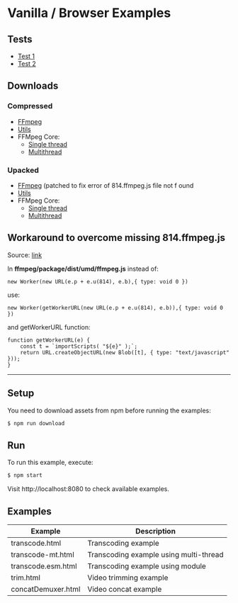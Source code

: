 # Vanilla / Browser Examples

## Tests
- [Test 1](https://jumpjack.github.io/ffmpeg.wasm-gh-pages/public/transcode.html)
- [Test 2](https://jumpjack.github.io/ffmpeg.wasm-gh-pages/public/index.html)

## Downloads

### Compressed

- [FFmpeg](https://registry.npmjs.org/@ffmpeg/ffmpeg/-/ffmpeg-0.12.7.tgz) 
- [Utils](https://registry.npmjs.org/@ffmpeg/util/-/util-0.12.0.tgz) 
- FFMpeg Core:
    - [Single thread](https://registry.npmjs.org/@ffmpeg/core/-/core-0.12.5.tgz)
    - [Multithread](https://registry.npmjs.org/@ffmpeg/core-mt/-/core-mt-0.12.5.tgz)

### Upacked

- [FFmpeg](https://github.com/jumpjack/ffmpeg.wasm-gh-pages/blob/main/ffmpeg/umd/ffmpeg-0-12-6-patched.js)  (patched to fix error of 814.ffmpeg.js file not f ound
- [Utils](https://unpkg.com/@ffmpeg/util@0.12.0/dist/umd/index.js) 
- FFMpeg Core:
    - [Single thread](https://unpkg.com/@ffmpeg/core@0.12.6/dist/umd/ffmpeg-core.js)
    - [Multithread](https://unpkg.com/@ffmpeg/core-mt@0.12.6/dist/umd/ffmpeg-core-mt.js)

## Workaround to overcome missing 814.ffmpeg.js

Source: [link](https://github.com/ffmpegwasm/ffmpeg.wasm/issues/694)

In **ffmpeg/package/dist/umd/ffmpeg.js** instead of:

    new Worker(new URL(e.p + e.u(814), e.b),{ type: void 0 })
    
use:

    new Worker(getWorkerURL(new URL(e.p + e.u(814), e.b)),{ type: void 0 })

and getWorkerURL function:

    function getWorkerURL(e) {
        const t = `importScripts( "${e}" );`;
        return URL.createObjectURL(new Blob([t], { type: "text/javascript" }));
    }


-------------

## Setup

You need to download assets from npm before running the examples:

```bash
$ npm run download
```

## Run

To run this example, execute:

```bash
$ npm start
```

Visit http://localhost:8080 to check available examples.

## Examples

| Example | Description |
| ------- | ----------- |
| transcode.html | Transcoding example |
| transcode-mt.html | Transcoding example using multi-thread |
| transcode.esm.html | Transcoding example using module |
| trim.html | Video trimming example |
| concatDemuxer.html | Video concat example |
